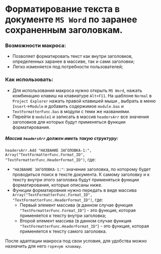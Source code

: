 # Форматирование текста в документе `MS Word` по заранее сохраненным заголовкам.

### Возможности макроса:
- Позволяет форматировать текст как внутри заголовков, определенных заранее в массиве, так и сами заголовки;
- Легко изменяется под потребности пользователей;

### Как использовать:
- Для использования макроса нужно открыть `MS Word`, нажать комбинацию клавиш на клавиатуре `Alt+F11`. На шаблоне `Normal` в `Project Explorer` нажать правой клавишей мыши , выбрать в меню `Insert`&rarr;`Module` и добавить содержимое `module.bas` и `TextFormatterFunc.bas` в модули с теми же названиями.
- Перейти в `module1` и записать в массив `headersArr` все значения заголовков для которых будут применяться функции форматирования.

##### Массив `headersArr` должен иметь такую структуру:
`headersArr.Add "НАЗВАНИЕ ЗАГОЛОВКА-1:", Array("TextFormatterFunc.Format_ID", "TextFormatterFunc.HeaderFormat_ID")`, где:
- `"НАЗВАНИЕ ЗАГОЛОВКА-1:"`: значение заголовка, по которому будет проводиться поиск в тексте документа. К самому заголовку и к тексту внутри этого заголовка будут применяться функции форматирования, которые описаны ниже.
- Функции форматировния нужно передать в виде массива `Array("TextFormatterFunc.Format_ID", "TextFormatterFunc.HeaderFormat_ID")`, где:
  - Первый элемент массива (в данном случае функция `"TextFormatterFunc.Format_ID"`) - это функция, которая применяется к тексту внутри заголовка;
  - Второй элемент массива (в данном случае функция `"TextFormatterFunc.HeaderFormat_ID"`) - это функция, которая применяется к тексту самого заголовка.

После адаптации макроса под свои условия, для удобства можно назначить для него `горячую клавишу`.